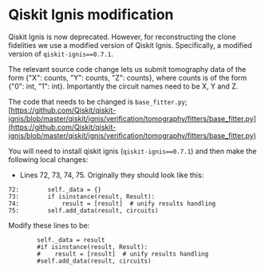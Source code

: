 # Qiskit Ignis modification

Qiskit Ignis is now deprecated. However, for reconstructing the clone fidelities we use a modified version of Qiskit Ignis. Specifically, a modified version of `qiskit-ignis==0.7.1`. 

The relevant source code change lets us submit tomography data of the form {"X": counts, "Y": counts, "Z": counts}, where counts is of the form {"0": int, "1": int}. Importantly the circuit names need to be X, Y and Z. 

The code that needs to be changed is `base_fitter.py`; [https://github.com/Qiskit/qiskit-ignis/blob/master/qiskit/ignis/verification/tomography/fitters/base_fitter.py](https://github.com/Qiskit/qiskit-ignis/blob/master/qiskit/ignis/verification/tomography/fitters/base_fitter.py)

You will need to install qiskit ignis (`qiskit-ignis==0.7.1`) and then make the following local changes:

- Lines 72, 73, 74, 75. Originally they should look like this:

```
72:        self._data = {}
73:        if isinstance(result, Result):
74:            result = [result]  # unify results handling
75:        self.add_data(result, circuits)
```

Modify these lines to be:

```
        self._data = result
        #if isinstance(result, Result):
        #    result = [result]  # unify results handling
        #self.add_data(result, circuits)
```
